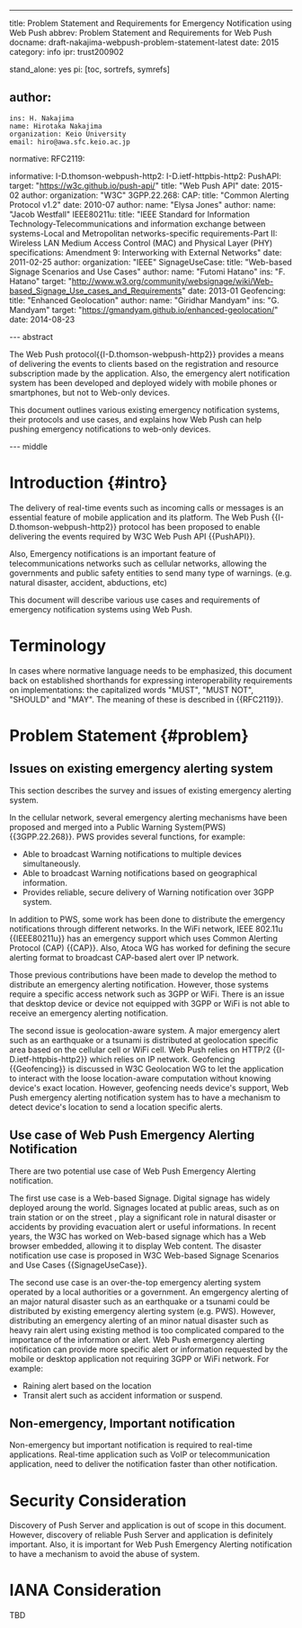 ---
title: Problem Statement and Requirements for Emergency Notification using Web Push
abbrev: Problem Statement and Requirements for Web Push
docname: draft-nakajima-webpush-problem-statement-latest
date: 2015
category: info
ipr: trust200902

stand_alone: yes
pi: [toc, sortrefs, symrefs]

author:
 -
    ins: H. Nakajima
    name: Hirotaka Nakajima
    organization: Keio University
    email: hiro@awa.sfc.keio.ac.jp

normative:
  RFC2119:

informative:
  I-D.thomson-webpush-http2:
  I-D.ietf-httpbis-http2:
  PushAPI:
    target: "https://w3c.github.io/push-api/"
    title: "Web Push API"
    date: 2015-02
    author:
      organization: "W3C"
  3GPP.22.268:
  CAP:
    title: "Common Alerting Protocol v1.2"
    date: 2010-07
    author:
      name: "Elysa Jones"
    author:
      name: "Jacob Westfall"
  IEEE80211u:
    title: "IEEE Standard for Information Technology-Telecommunications and information exchange between systems-Local and Metropolitan networks-specific requirements-Part II: Wireless LAN Medium Access Control (MAC) and Physical Layer (PHY) specifications: Amendment 9: Interworking with External Networks"
    date: 2011-02-25
    author:
      organization: "IEEE"
  SignageUseCase:
    title: "Web-based Signage Scenarios and Use Cases"
    author: 
      name: "Futomi Hatano"
      ins: "F. Hatano"
    target: "http://www.w3.org/community/websignage/wiki/Web-based_Signage_Use_cases_and_Requirements"
    date: 2013-01
  Geofencing:
    title: "Enhanced Geolocation"
    author:
      name: "Giridhar Mandyam"
      ins: "G. Mandyam"
    target: "https://gmandyam.github.io/enhanced-geolocation/"
    date: 2014-08-23


--- abstract

The Web Push protocol{{I-D.thomson-webpush-http2}} provides a means of
delivering the events to clients based on the registration and resource
subscription made by the application. Also, the emergency alert notification
system has been developed and deployed widely with mobile phones or smartphones,
but not to Web-only devices.

This document outlines various existing emergency notification systems, their
protocols and use cases, and explains how Web Push can help pushing emergency
notifications to web-only devices. 

--- middle

# Introduction {#intro}

The delivery of real-time events such as incoming calls or messages is an
essential feature of mobile application and its platform.  The Web Push
{{I-D.thomson-webpush-http2}} protocol has been proposed to enable delivering
the events required by W3C Web Push API {{PushAPI}}.

Also, Emergency notifications is an important feature of telecommunications
networks such as cellular networks, allowing the governments and public safety
entities to send many type of warnings. (e.g. natural disaster, accident,
abductions, etc)

This document will describe various use cases and requirements of emergency
notification systems using Web Push.

# Terminology

In cases where normative language needs to be emphasized, this document back on
established shorthands for expressing interoperability requirements on
implementations: the capitalized words "MUST", "MUST NOT", "SHOULD" and "MAY".
The meaning of these is described in {{RFC2119}}.

# Problem Statement {#problem}

## Issues on existing emergency alerting system

This section describes the survey and issues of existing emergency alerting
system.

In the cellular network, several emergency alerting mechanisms have been
proposed and merged into a Public Warning System(PWS) {{3GPP.22.268}}. PWS
provides several functions, for example:

- Able to broadcast Warning notifications to multiple devices simultaneously.
- Able to broadcast Warning notifications based on geographical information.
- Provides reliable, secure delivery of Warning notification over 3GPP system.

In addition to PWS, some work has been done to distribute the emergency
notifications through different networks. In the WiFi network, IEEE 802.11u
{{IEEE80211u}} has an emergency support which uses Common Alerting Protocol
(CAP) {{CAP}}. Also, Atoca WG has worked for defining the secure alerting format
to broadcast CAP-based alert over IP network.

Those previous contributions have been made to develop the method to distribute
an emergency alerting notification.  However, those systems require a specific
access network such as 3GPP or WiFi. There is an issue that desktop device or
device not equipped with 3GPP or WiFi is not able to receive an emergency
alerting notification.

The second issue is geolocation-aware system.  A major emergency alert such as
an earthquake or a tsunami is distributed at geolocation specific area based on
the cellular cell or WiFi cell. Web Push relies on HTTP/2
{{I-D.ietf-httpbis-http2}} which relies on IP network.  Geofencing
{{Geofencing}} is discussed in W3C Geolocation WG to let the application to
interact with the loose location-aware computation without knowing device's
exact location. However, geofencing needs device's support, Web Push emergency
alerting notification system has to have a mechanism to detect device's
location to send a location specific alerts.

## Use case of Web Push Emergency Alerting Notification

There are two potential use case of Web Push Emergency Alerting notification. 

The first use case is a Web-based Signage. Digital signage has widely deployed
aroung the world. Signages located at public areas, such as on train station or
on the street , play a significant role in natural disaster or accidents by
providing evacuation alert or useful informations.  In recent years, the W3C has
worked on Web-based signage which has a Web browser embedded, allowing it to
display Web content.  The disaster notification use case is proposed in W3C
Web-based Signage Scenarios and Use Cases {{SignageUseCase}}. 

The second use case is an over-the-top emergency alerting system operated by a
local authorities or a government. An emgergency alerting of an major natural
disaster such as an earthquake or a tsunami could be distributed by existing
emergency alerting system (e.g. PWS). However, distributing an emergency
alerting of an minor natual disaster such as heavy rain alert using existing
method is too complicated compared to the importance of the information or
alert. Web Push emergency alerting notification can provide more specific alert
or information requested by the mobile or desktop application not requiring 3GPP
or WiFi network. For example:

- Raining alert based on the location
- Transit alert such as accident information or suspend.

## Non-emergency, Important notification

Non-emergency but important notification is required to real-time applications.
Real-time application such as VoIP or telecommunication application, need to
deliver the notification faster than other notification. 

# Security Consideration
Discovery of Push Server and application is out of scope in this document.
However, discovery of reliable Push Server and application is definitely
important. Also, it is important for Web Push Emergency Alerting notification to
have a mechanism to avoid the abuse of system.

# IANA Consideration
TBD

